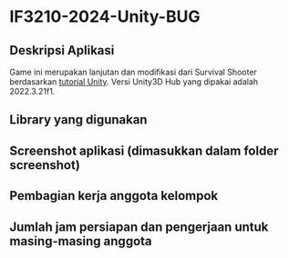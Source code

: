 # IF3210-2024-Unity-BUG

## Deskripsi Aplikasi
Game ini merupakan lanjutan dan modifikasi dari Survival Shooter berdasarkan [tutorial Unity](https://www.youtube.com/playlist?list=PL871udVFq7OF9w5RBjyp_lcyzFuViLe8x). Versi Unity3D Hub yang dipakai adalah 2022.3.21f1.

## Library yang digunakan

## Screenshot aplikasi (dimasukkan dalam folder screenshot)

## Pembagian kerja anggota kelompok

## Jumlah jam persiapan dan pengerjaan untuk masing-masing anggota

